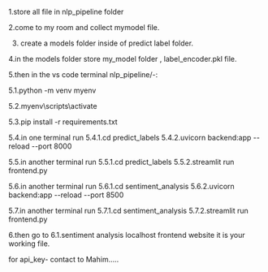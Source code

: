 1.store all file in nlp_pipeline folder

2.come to my room and collect mymodel file.

3. create a models folder inside of predict label folder.

4.in the models folder store my_model folder , label_encoder.pkl file.

5.then in the vs code terminal nlp_pipeline/-:

5.1.python -m venv myenv
   
5.2.myenv\scripts\activate
   
5.3.pip install -r requirements.txt 
   
5.4.in one terminal run 
5.4.1.cd predict_labels
5.4.2.uvicorn backend:app --reload --port 8000
       
5.5.in another terminal run 
5.5.1.cd predict_labels
5.5.2.streamlit run frontend.py
       
5.6.in another terminal run 
5.6.1.cd sentiment_analysis
5.6.2.uvicorn backend:app --reload --port 8500

5.7.in another terminal run 
5.7.1.cd sentiment_analysis
5.7.2.streamlit run frontend.py

6.then go to
6.1.sentiment analysis localhost frontend website it is your working file.

for api_key- contact to Mahim.....
      
